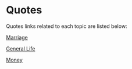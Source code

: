 # Quotes

Quotes links related to each topic are listed below:

[Marriage](marriage.md)

[General Life](general-life.md)

[Money](money.md)





 

